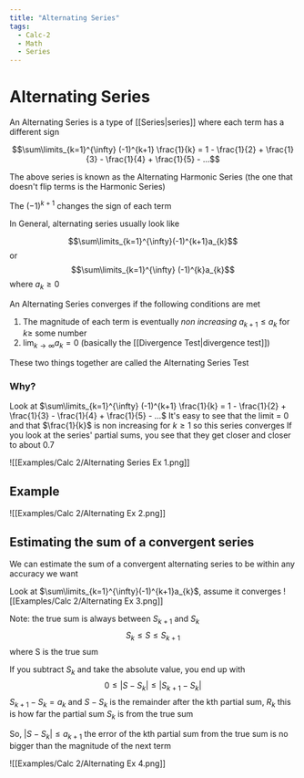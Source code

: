 ```yaml
---
title: "Alternating Series"
tags:
  - Calc-2
  - Math
  - Series
---
```


# Alternating Series

An Alternating Series is a type of [[Series|series]] where each term has a different sign

$$\sum\limits_{k=1}^{\infty} (-1)^{k+1} \frac{1}{k} = 1 - \frac{1}{2} + \frac{1}{3} - \frac{1}{4} + \frac{1}{5} - ...$$

The above series is known as the Alternating Harmonic Series (the one that doesn't flip terms is the Harmonic Series)

The $(-1)^{k+1}$ changes the sign of each term

In General, alternating series usually look like

$$\sum\limits_{k=1}^{\infty}(-1)^{k+1}a_{k}$$
or
$$\sum\limits_{k=1}^{\infty} (-1)^{k}a_{k}$$
where $a_{k}\geq 0$

An Alternating Series converges if the following conditions are met

1. The magnitude of each term is eventually _non increasing_ $a_{k+1} \leq a_k$ for $k \geq$ some number
2. $\lim_{k\to\infty} a_{k} = 0$ (basically the [[Divergence Test|divergence test]])

These two things together are called the Alternating Series Test

### Why?

Look at $\sum\limits_{k=1}^{\infty} (-1)^{k+1} \frac{1}{k} = 1 - \frac{1}{2} + \frac{1}{3} - \frac{1}{4} + \frac{1}{5} - ...$
It's easy to see that the limit = 0 and that $\frac{1}{k}$ is non increasing for $k \geq 1$ so this series converges
If you look at the series' partial sums, you see that they get closer and closer to about 0.7

![[Examples/Calc 2/Alternating Series Ex 1.png]]

## Example

![[Examples/Calc 2/Alternating Ex 2.png]]

## Estimating the sum of a convergent series

We can estimate the sum of a convergent alternating series to be within any accuracy we want

Look at $\sum\limits_{k=1}^{\infty}(-1)^{k+1}a_{k}$, assume it converges
![[Examples/Calc 2/Alternating Ex 3.png]]

Note: the true sum is always between $S_{k+1}$ and $S_k$
$$S_{k}\leq S \leq S_{k+1}$$ where S is the true sum

If you subtract $S_k$ and take the absolute value, you end up with
$$0 \leq |S - S_{k}| \leq |S_{k+1} - S_{k}|$$ $S_{k+1}-S_{k} = a_{k}$
and $S-S_{k}$ is the remainder after the kth partial sum, $R_{k}$ this is how far the partial sum $S_{k}$ is from the true sum

So, $|S-S_{k}| \leq a_{k+1}$
the error of the kth partial sum from the true sum is no bigger than the magnitude of the next term

![[Examples/Calc 2/Alternating Ex 4.png]]
